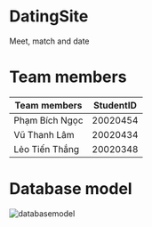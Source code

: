 # DatingSite
Meet, match and date 
# Team members
| Team members | StudentID |
| --- | ----------- |
| Phạm Bích Ngọc | 20020454 |
| Vũ Thanh Lâm | 20020434 |
| Lẻo Tiến Thắng | 	20020348 |
# Database model
![databasemodel](%20diagram.png)
